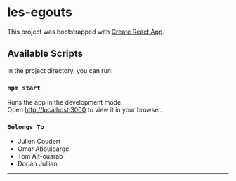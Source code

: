 # les-egouts

This project was bootstrapped with [Create React App](https://github.com/facebook/create-react-app).

## Available Scripts

In the project directory, you can run:

### `npm start`

Runs the app in the development mode.\
Open [http://localhost:3000](http://localhost:3000) to view it in your browser.

### `Belongs To`

* Julien Coudert
* Omar Aboulbarge
* Tom Ait-ouarab
* Dorian Jullian

***

